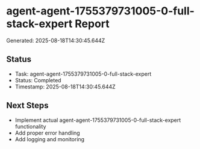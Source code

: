 # agent-agent-1755379731005-0-full-stack-expert Report

Generated: 2025-08-18T14:30:45.644Z

## Status
- Task: agent-agent-1755379731005-0-full-stack-expert
- Status: Completed
- Timestamp: 2025-08-18T14:30:45.644Z

## Next Steps
- Implement actual agent-agent-1755379731005-0-full-stack-expert functionality
- Add proper error handling
- Add logging and monitoring
